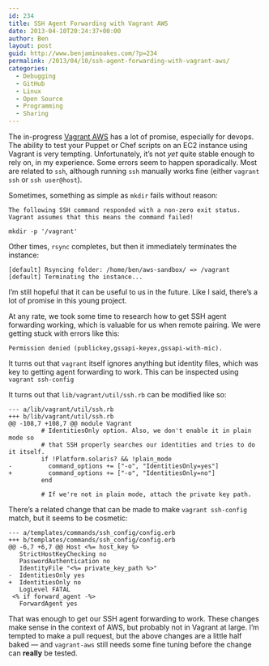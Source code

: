 ```yaml
---
id: 234
title: SSH Agent Forwarding with Vagrant AWS
date: 2013-04-10T20:24:37+00:00
author: Ben
layout: post
guid: http://www.benjaminoakes.com/?p=234
permalink: /2013/04/10/ssh-agent-forwarding-with-vagrant-aws/
categories:
  - Debugging
  - GitHub
  - Linux
  - Open Source
  - Programming
  - Sharing
---
```

The in-progress [Vagrant AWS](https://github.com/mitchellh/vagrant-aws) has a lot of promise, especially for devops. The ability to test your Puppet or Chef scripts on an EC2 instance using Vagrant is very tempting. Unfortunately, it&#8217;s not _yet_ quite stable enough to rely on, in my experience. Some errors seem to happen sporadically. Most are related to `ssh`, although running `ssh` manually works fine (either `vagrant ssh` or `ssh user@host`).

Sometimes, something as simple as `mkdir` fails without reason:

<pre><code class="no-highlight">The following SSH command responded with a non-zero exit status.
Vagrant assumes that this means the command failed!

mkdir -p '/vagrant'
</code></pre>

Other times, `rsync` completes, but then it immediately terminates the instance:

<pre><code class="no-highlight">[default] Rsyncing folder: /home/ben/aws-sandbox/ => /vagrant
[default] Terminating the instance...
</code></pre>

I&#8217;m still hopeful that it can be useful to us in the future. Like I said, there&#8217;s a lot of promise in this young project.

At any rate, we took some time to research how to get SSH agent forwarding working, which is valuable for us when remote pairing. We were getting stuck with errors like this:

<pre><code class="no-highlight">Permission denied (publickey,gssapi-keyex,gssapi-with-mic).</code></pre>

It turns out that `vagrant` itself ignores anything but identity files, which was key to getting agent forwarding to work. This can be inspected using `vagrant ssh-config`

It turns out that `lib/vagrant/util/ssh.rb` can be modified like so:

<pre><code class="no-highlight">--- a/lib/vagrant/util/ssh.rb
+++ b/lib/vagrant/util/ssh.rb
@@ -108,7 +108,7 @@ module Vagrant
         # IdentitiesOnly option. Also, we don't enable it in plain mode so
         # that SSH properly searches our identities and tries to do it itself.
         if !Platform.solaris? && !plain_mode
-          command_options += ["-o", "IdentitiesOnly=yes"]
+          command_options += ["-o", "IdentitiesOnly=no"]
         end
 
         # If we're not in plain mode, attach the private key path.
</code></pre>

There&#8217;s a related change that can be made to make `vagrant ssh-config` match, but it seems to be cosmetic:

<pre><code class="no-highlight">--- a/templates/commands/ssh_config/config.erb
+++ b/templates/commands/ssh_config/config.erb
@@ -6,7 +6,7 @@ Host &lt;%= host_key %>
   StrictHostKeyChecking no
   PasswordAuthentication no
   IdentityFile "&lt;%= private_key_path %>"
-  IdentitiesOnly yes
+  IdentitiesOnly no
   LogLevel FATAL
 &lt;% if forward_agent -%>
   ForwardAgent yes
</code></pre>

That was enough to get our SSH agent forwarding to work. These changes make sense in the context of AWS, but probably not in Vagrant at large. I&#8217;m tempted to make a pull request, but the above changes are a little half baked &#8212; and `vagrant-aws` still needs some fine tuning before the change can **really** be tested.